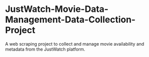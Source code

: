 # JustWatch-Movie-Data-Management-Data-Collection-Project
A web scraping project to collect and manage movie availability and metadata from the JustWatch platform.
